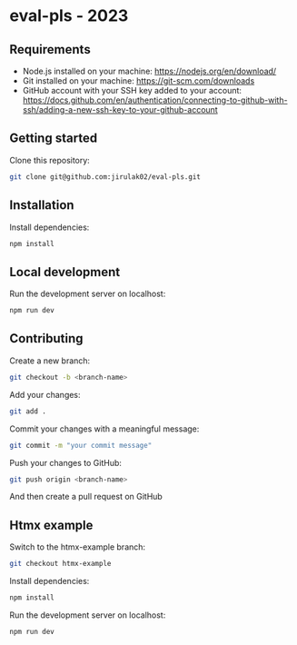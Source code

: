 # eval-pls - 2023

## Requirements

-   Node.js installed on your machine: https://nodejs.org/en/download/
-   Git installed on your machine: https://git-scm.com/downloads
-   GitHub account with your SSH key added to your account: https://docs.github.com/en/authentication/connecting-to-github-with-ssh/adding-a-new-ssh-key-to-your-github-account

## Getting started

Clone this repository:

```bash
git clone git@github.com:jirulak02/eval-pls.git
```

## Installation

Install dependencies:

```bash
npm install
```

## Local development

Run the development server on localhost:

```bash
npm run dev
```

## Contributing

Create a new branch:

```bash
git checkout -b <branch-name>
```

Add your changes:

```bash
git add .
```

Commit your changes with a meaningful message:

```bash
git commit -m "your commit message"
```

Push your changes to GitHub:

```bash
git push origin <branch-name>
```

And then create a pull request on GitHub

## Htmx example

Switch to the htmx-example branch:

```bash
git checkout htmx-example
```

Install dependencies:

```bash
npm install
```

Run the development server on localhost:

```bash
npm run dev
```
